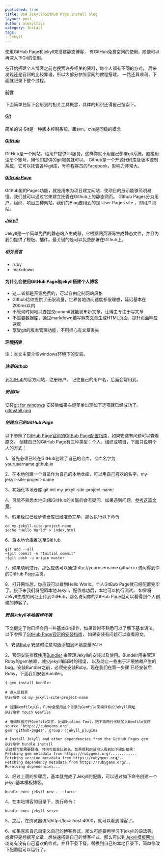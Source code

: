 ```yaml
---
published: true
title: Use Jekyll&GitHub Page install blog
layout: post
author: alwaystiys 
category: Install
tags:
- Jekyll
---
```


使用GitHub Page和jekyll来搭建静态博客，
有GitHub免费空间的使用，顺便可以再深入下Git的使用。

在开始搭建个人博客之前也搜索许多相关的资料，每个人都有不同的方式，
后来发现还是官网的比较靠谱，所以大部分参照官网的教程搭建，
一路还算顺利，下面就记录下整个过程。 
<!-- more -->
#### 前言
下面简单扫盲下会用到的相关工具概念，具体的知识还得自己搜索下。

##### [Git](https://git-scm.com/)
简单的说 Git是一种版本控制系统。跟svn、cvs是同级的概念

##### [GitHub](https://github.com/) 
GitHub是一个网站，给用户提供Git服务。这样你就不用自己部署git系统，直接用注册个账号，用他们提供的git服务就可以。
Github是一个开源代码库及版本控制系统，它可以托管各种git库，号称程序员的Facebook，影响力非常大。

##### [GitHub Page](https://pages.github.com/)
Github里的Pages功能，就是用来为项目建立网站，使项目的展示能够简明易懂。我们就可以通过它来建立托管在Github上的静态网页。
Github Pages分为用户、组织、项目三种网站，我们的Blog要用到的是 User Pages site ，即用户网站。

##### [Jekyll](http://jekyll.bootcss.com/) 
Jekyll是一个简单免费的静态站点生成器，它根据网页源码生成静态文件，并且为我们提供了模板、插件。最关键的是可以免费部署在Github上。

##### 相关语言
* ruby
* markdown

#### 为什么会使用GitHub Page和jekyll搭建个人博客 
* 这二者都是开源免费的，可以自由定制网站风格
* Github给你提供了无限流量，世界各地访问速度都很理想，延迟基本在200ms以内
* 不管何时何地只要提交commit就能发布新文章，让博主专注于写文章
* 不需要数据库，通过markdown编写静态文章生成HTML页面，提升页面响应速度
* 享受git的版本管理功能，不用担心有文章丢失

#### 环境搭建

注：本文主要介绍windows环境下的安装。


##### 注册Github 
到[GitHub](https://github.com/)的官方网站，注册账户。
记住自己的用户名，后面会常用到。


##### 安装Git

安装[git for windows](https://git-for-windows.github.io/) 
安装后如果右键菜单出现如下选项就已经成功了。
[gitinstall.png](https://postimg.cc/image/wjlamo1b1/)

##### 创建自己的GitHub Page
以下参照了[GitHub Page官网的GitBub Page配置指南](https://pages.github.com/)，如果安装有问题可以查看原文。
创建自己的GitHub Page有三种类型：个人、组织或项目，下面只说明个人的方式：

1、首先必须已经在GitHub创建了自己的仓库，仓库名字为 yourusername.github.io

2、在本地创建一个目录作为自己的本地仓库，可以用自己喜欢的名字，my-jekyll-site-project-name

3、初始化本地仓库 git init my-jekyll-site-project-name

4、可能不熟悉本地Git和GitHub的关联的会有疑问，如果遇到问题，[参考这篇文章]()。

5、假定经过已经步骤仓库已经准备完毕，那么执行以下命令

```
cd my-jekyll-site-project-name
$echo "Hello World" > index.html
```
6、将本地仓库推送至GitHub
```
git add --all
~$git commit -m "Initial commit"
~$git push -u origin master
```
7、如果顺利进行，那么应该可以通过http://yourusername.github.io.访问得到你的GitHub Page主页。

8、打开网址后，你应该可以看到Hello World。个人GitBub Page就已经配置完毕了。接下来我们将配置本地Jekyll，配置成功后，本地可以执行测试，
如果将Jekyll生成的网址上传到GitHub，那么访问你的GItHub Page就可以看得到个人创建的博客了。

##### 安装Jekyll本地编译环境
下文假定了你已经会用一些基本Git操作，如果暂时不熟悉可以了解下基本语法。
以下参照了[GitHub Page官网的安装指南](https://help.github.com/articles/setting-up-your-github-pages-site-locally-with-jekyll/#step-2-install-jekyll-using-bundler)，
如果安装有问题可以查看原文。


1、安装[Ruby](http://rubyinstaller.org/downloads/)
安装时注意勾选添加到环境变量PATH

2、官网安装推荐使用[Bundler](http://bundler.io/)
来管理Jekyll的安装以及使用。Bundelr用来管理Ruby的gem依赖，减少jekyll编译时的错误，
以及防止一些由于环境依赖产生的bug。安装Bundler之前，必须先安装Ruby。现在我们在第一步骤
已经安装后Ruby，下面我们安装Bundler。

```
$ gem install bundler

# 进入该目录
执行命令 cd my-jekyll-site-project-name

# 创建Gemfile文件，Ruby会使用这个目录的Gemfile来编译你的Jekyll网址
执行命令 touch Gemfile

# 用编辑器打开Gemfile文件，比如Sublime Text，把下面两行代码加入Gemfile文件
source 'https://rubygems.org'
gem 'github-pages', group: :jekyll_plugins

# Install Jekyll and other dependencies from the GitHub Pages gem:
执行命令 bundle install
该过程可能需要翻墙，时间可能会比较长，如果顺利的话可以看到如下输出结果：
Fetching gem metadata from https://rubygems.org/............
Fetching version metadata from https://rubygems.org/...
Fetching dependency metadata from https://rubygems.org/..
Resolving dependencies...

```

3、经过上面的步骤后，基本就完成了Jekyll的配置，可以通过如下命令创建一个jekyll基本模板博客。
```
bundle exec jekyll new . --force
```

4、在本地博客的目录下，执行命令：
```
bundle exec jekyll serve
```

5、之后，在浏览器访问http://localhost:4000，就可以看到博客了。

6、如果喜欢自己自定义自己的博客样式，那么可能要再学习下jekyll的语法等。
或者只是想撰写文章，想快速搭建自己的博客样式，那么可以到[Jekyll模板网址](http://jekyllthemes.org/)
浏览有没有自己喜欢的样式，并且下载下载，替换到自己的本地目录下，简单修改下配置就可以运行了。
